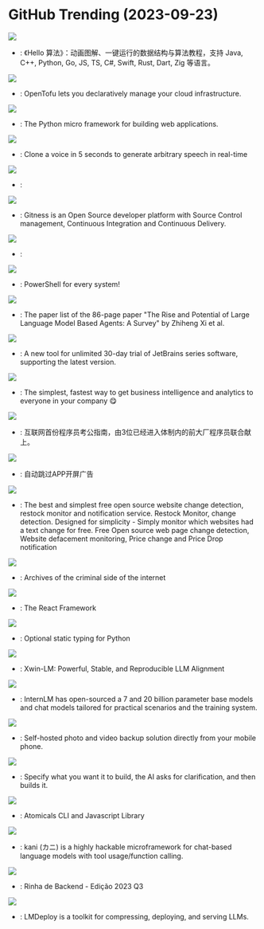 # GitHub Trending (2023-09-23)

![](https://img.shields.io/badge/Java-New%20473-green?style=flat-square&logo=appveyor)
- [](https://github.comundefined): 《Hello 算法》：动画图解、一键运行的数据结构与算法教程，支持 Java, C++, Python, Go, JS, TS, C#, Swift, Rust, Dart, Zig 等语言。

![](https://img.shields.io/badge/Go-New%201-green?style=flat-square&logo=appveyor)
- [](https://github.comundefined): OpenTofu lets you declaratively manage your cloud infrastructure.

![](https://img.shields.io/badge/Python-New%2015-green?style=flat-square&logo=appveyor)
- [](https://github.comundefined): The Python micro framework for building web applications.

![](https://img.shields.io/badge/Python-New%20241-green?style=flat-square&logo=appveyor)
- [](https://github.comundefined): Clone a voice in 5 seconds to generate arbitrary speech in real-time

![](https://img.shields.io/badge/Jupyter%20Notebook-New%20277-green?style=flat-square&logo=appveyor)
- [](https://github.comundefined): 

![](https://img.shields.io/badge/Go-New%20591-green?style=flat-square&logo=appveyor)
- [](https://github.comundefined): Gitness is an Open Source developer platform with Source Control management, Continuous Integration and Continuous Delivery.

![](https://img.shields.io/badge/Swift-New%2085-green?style=flat-square&logo=appveyor)
- [](https://github.comundefined): 

![](https://img.shields.io/badge/C%23-New%2091-green?style=flat-square&logo=appveyor)
- [](https://github.comundefined): PowerShell for every system!

![](https://img.shields.io/badge/none-New%20197-green?style=flat-square&logo=appveyor)
- [](https://github.comundefined): The paper list of the 86-page paper "The Rise and Potential of Large Language Model Based Agents: A Survey" by Zhiheng Xi et al.

![](https://img.shields.io/badge/Rust-New%2015-green?style=flat-square&logo=appveyor)
- [](https://github.comundefined): A new tool for unlimited 30-day trial of JetBrains series software, supporting the latest version.

![](https://img.shields.io/badge/Clojure-New%2023-green?style=flat-square&logo=appveyor)
- [](https://github.comundefined): The simplest, fastest way to get business intelligence and analytics to everyone in your company 😋

![](https://img.shields.io/badge/none-New%2066-green?style=flat-square&logo=appveyor)
- [](https://github.comundefined): 互联网首份程序员考公指南，由3位已经进入体制内的前大厂程序员联合献上。

![](https://img.shields.io/badge/Kotlin-New%2075-green?style=flat-square&logo=appveyor)
- [](https://github.comundefined): 自动跳过APP开屏广告

![](https://img.shields.io/badge/Python-New%2034-green?style=flat-square&logo=appveyor)
- [](https://github.comundefined): The best and simplest free open source website change detection, restock monitor and notification service. Restock Monitor, change detection. Designed for simplicity - Simply monitor which websites had a text change for free. Free Open source web page change detection, Website defacement monitoring, Price change and Price Drop notification

![](https://img.shields.io/badge/PHP-New%20157-green?style=flat-square&logo=appveyor)
- [](https://github.comundefined): Archives of the criminal side of the internet

![](https://img.shields.io/badge/JavaScript-New%20120-green?style=flat-square&logo=appveyor)
- [](https://github.comundefined): The React Framework

![](https://img.shields.io/badge/Python-New%2048-green?style=flat-square&logo=appveyor)
- [](https://github.comundefined): Optional static typing for Python

![](https://img.shields.io/badge/none-New%2039-green?style=flat-square&logo=appveyor)
- [](https://github.comundefined): Xwin-LM: Powerful, Stable, and Reproducible LLM Alignment

![](https://img.shields.io/badge/Python-New%2025-green?style=flat-square&logo=appveyor)
- [](https://github.comundefined): InternLM has open-sourced a 7 and 20 billion parameter base models and chat models tailored for practical scenarios and the training system.

![](https://img.shields.io/badge/TypeScript-New%2033-green?style=flat-square&logo=appveyor)
- [](https://github.comundefined): Self-hosted photo and video backup solution directly from your mobile phone.

![](https://img.shields.io/badge/Python-New%2042-green?style=flat-square&logo=appveyor)
- [](https://github.comundefined): Specify what you want it to build, the AI asks for clarification, and then builds it.

![](https://img.shields.io/badge/TypeScript-New%2012-green?style=flat-square&logo=appveyor)
- [](https://github.comundefined): Atomicals CLI and Javascript Library

![](https://img.shields.io/badge/Python-New%2074-green?style=flat-square&logo=appveyor)
- [](https://github.comundefined): kani (カニ) is a highly hackable microframework for chat-based language models with tool usage/function calling.

![](https://img.shields.io/badge/HTML-New%2031-green?style=flat-square&logo=appveyor)
- [](https://github.comundefined): Rinha de Backend - Edição 2023 Q3

![](https://img.shields.io/badge/C%2B%2B-New%206-green?style=flat-square&logo=appveyor)
- [](https://github.comundefined): LMDeploy is a toolkit for compressing, deploying, and serving LLMs.

